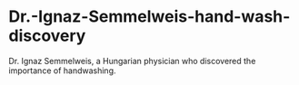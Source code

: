 # Dr.-Ignaz-Semmelweis-hand-wash-discovery
Dr. Ignaz Semmelweis, a Hungarian physician who discovered the importance of handwashing.
